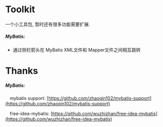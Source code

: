 # Toolkit
一个小工具包, 暂时还有很多功能需要扩展.

##### MyBatis:
- 通过侧栏箭头在 MyBatis XML文件和 Mapper文件之间相互跳转



# Thanks

##### MyBatis:
&emsp;mybatis support: [https://github.com/zhaoqin102/mybatis-support](https://github.com/zhaoqin102/mybatis-support)

&emsp;free-idea-mybatis: [https://github.com/wuzhizhan/free-idea-mybatis](https://github.com/wuzhizhan/free-idea-mybatis)
